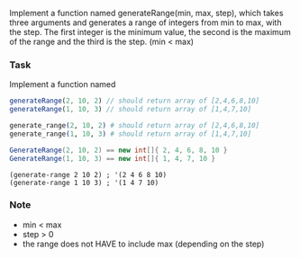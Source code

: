Implement a function named generateRange(min, max, step), which takes three arguments and generates a range of integers from min to max, with the step. The first integer is the minimum value, the second is the maximum of the range and the third is the step. (min < max)

### Task
Implement a function named

```javascript
generateRange(2, 10, 2) // should return array of [2,4,6,8,10]
generateRange(1, 10, 3) // should return array of [1,4,7,10]
```
```elixir
generate_range(2, 10, 2) # should return array of [2,4,6,8,10]
generate_range(1, 10, 3) # should return array of [1,4,7,10]
```
```csharp
GenerateRange(2, 10, 2) == new int[]{ 2, 4, 6, 8, 10 }
GenerateRange(1, 10, 3) == new int[]{ 1, 4, 7, 10 }
```
```racket
(generate-range 2 10 2) ; '(2 4 6 8 10)
(generate-range 1 10 3) ; '(1 4 7 10)
```

### Note
- min < max
- step > 0
- the range does not HAVE to include max (depending on the step)

